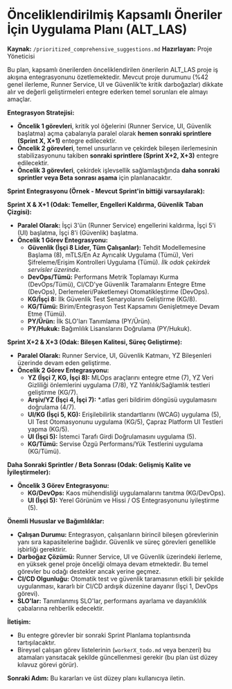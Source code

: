 # Önceliklendirilmiş Kapsamlı Öneriler İçin Uygulama Planı (ALT_LAS)

**Kaynak:** `/prioritized_comprehensive_suggestions.md`
**Hazırlayan:** Proje Yöneticisi

Bu plan, kapsamlı önerilerden önceliklendirilen önerilerin ALT_LAS proje iş akışına entegrasyonunu özetlemektedir. Mevcut proje durumunu (%42 genel ilerleme, Runner Service, UI ve Güvenlik'te kritik darboğazlar) dikkate alır ve değerli geliştirmeleri entegre ederken temel sorunları ele almayı amaçlar.

**Entegrasyon Stratejisi:**

*   **Öncelik 1 görevleri**, kritik yol öğelerini (Runner Service, UI, Güvenlik başlatma) açma çabalarıyla paralel olarak **hemen sonraki sprintlere (Sprint X, X+1)** entegre edilecektir.
*   **Öncelik 2 görevleri**, temel unsurların ve çekirdek bileşen ilerlemesinin stabilizasyonunu takiben **sonraki sprintlere (Sprint X+2, X+3)** entegre edilecektir.
*   **Öncelik 3 görevleri**, çekirdek işlevsellik sağlamlaştığında **daha sonraki sprintler veya Beta sonrası aşama** için planlanacaktır.

**Sprint Entegrasyonu (Örnek - Mevcut Sprint'in bittiği varsayılarak):**

**Sprint X & X+1 (Odak: Temeller, Engelleri Kaldırma, Güvenlik Taban Çizgisi):**

*   **Paralel Olarak:** İşçi 3'ün (Runner Service) engellerini kaldırma, İşçi 5'i (UI) başlatma, İşçi 8'i (Güvenlik) başlatma.
*   **Öncelik 1 Görev Entegrasyonu:**
    *   **Güvenlik (İşçi 8 Lider, Tüm Çalışanlar):** Tehdit Modellemesine Başlama (8), mTLS/En Az Ayrıcalık Uygulama (Tümü), Veri Şifreleme/Erişim Kontrolleri Uygulama (Tümü). *İlk odak çekirdek servisler üzerinde.*
    *   **DevOps/Tümü:** Performans Metrik Toplamayı Kurma (DevOps/Tümü), CI/CD'ye Güvenlik Taramalarını Entegre Etme (DevOps), Derlemeleri/Paketlemeyi Otomatikleştirme (DevOps).
    *   **KG/İşçi 8:** İlk Güvenlik Test Senaryolarını Geliştirme (KG/8).
    *   **KG/Tümü:** Birim/Entegrasyon Test Kapsamını Genişletmeye Devam Etme (Tümü).
    *   **PY/Ürün:** İlk SLO'ları Tanımlama (PY/Ürün).
    *   **PY/Hukuk:** Bağımlılık Lisanslarını Doğrulama (PY/Hukuk).

**Sprint X+2 & X+3 (Odak: Bileşen Kalitesi, Süreç Geliştirme):**

*   **Paralel Olarak:** Runner Service, UI, Güvenlik Katmanı, YZ Bileşenleri üzerinde devam eden geliştirme.
*   **Öncelik 2 Görev Entegrasyonu:**
    *   **YZ (İşçi 7, KG, İşçi 8):** MLOps araçlarını entegre etme (7), YZ Veri Gizliliği önlemlerini uygulama (7/8), YZ Yanlılık/Sağlamlık testleri geliştirme (KG/7).
    *   **Arşiv/YZ (İşçi 4, İşçi 7):** *.atlas geri bildirim döngüsü uygulamasını doğrulama (4/7).
    *   **UI/KG (İşçi 5, KG):** Erişilebilirlik standartlarını (WCAG) uygulama (5), UI Test Otomasyonunu uygulama (KG/5), Çapraz Platform UI Testleri yapma (KG/5).
    *   **UI (İşçi 5):** İstemci Tarafı Girdi Doğrulamasını uygulama (5).
    *   **KG/Tümü:** Servise Özgü Performans/Yük Testlerini uygulama (KG/Tümü).

**Daha Sonraki Sprintler / Beta Sonrası (Odak: Gelişmiş Kalite ve İyileştirmeler):**

*   **Öncelik 3 Görev Entegrasyonu:**
    *   **KG/DevOps:** Kaos mühendisliği uygulamalarını tanıtma (KG/DevOps).
    *   **UI (İşçi 5):** Yerel Görünüm ve Hissi / OS Entegrasyonunu iyileştirme (5).

**Önemli Hususlar ve Bağımlılıklar:**

*   **Çalışan Durumu:** Entegrasyon, çalışanların birincil bileşen görevlerinin yanı sıra kapasitelerine bağlıdır. Güvenlik ve süreç görevleri genellikle işbirliği gerektirir.
*   **Darboğaz Çözümü:** Runner Service, UI ve Güvenlik üzerindeki ilerleme, en yüksek genel proje önceliği olmaya devam etmektedir. Bu temel görevler bu odağı destekler ancak yerine geçmez.
*   **CI/CD Olgunluğu:** Otomatik test ve güvenlik taramasının etkili bir şekilde uygulanması, kararlı bir CI/CD ardışık düzenine dayanır (İşçi 1, DevOps görevi).
*   **SLO'lar:** Tanımlanmış SLO'lar, performans ayarlama ve dayanıklılık çabalarına rehberlik edecektir.

**İletişim:**

*   Bu entegre görevler bir sonraki Sprint Planlama toplantısında tartışılacaktır.
*   Bireysel çalışan görev listelerinin (`workerX_todo.md` veya benzeri) bu atamaları yansıtacak şekilde güncellenmesi gerekir (bu plan üst düzey kılavuz görevi görür).

**Sonraki Adım:** Bu kararları ve üst düzey planı kullanıcıya iletin.
